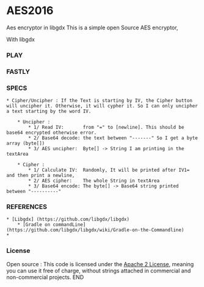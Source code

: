 # AES2016
Aes encryptor in libgdx
This is a simple open Source AES encryptor, 

With libgdx



### PLAY 


### FASTLY 


### SPECS
	* Cipher/Uncipher : If the Text is starting by IV, the Cipher button will uncipher it. Otherwise, it will cypher it. So I can only uncipher a text starting by the word IV.
	
		* Uncipher : 
			* 1/ Read IV:  		from "=" to [newline]. This should be base64 encrypted otherwise error.  
			* 2/ Base64 decode: the text between "-------" So I get a byte array (byte[])
			* 3/ AES uncipher:  Byte[] -> String I am printing in the textArea

		* Cipher : 
			* 1/ Calculate IV:	Randomly, It will be printed after IV1= and then print a newline, 
			* 2/ AES cipher:	The whole String in textArea
			* 3/ Base64 encode: The byte[] -> Base64 string printed between "----------"

### REFERENCES 
	* [Libgdx] (https://github.com/libgdx/libgdx)
		* [Gradle on commandLine] (https://github.com/libgdx/libgdx/wiki/Gradle-on-the-Commandline)
	* 

### License
 Open source : This code  is licensed under the [Apache 2 License](http://www.apache.org/licenses/LICENSE-2.0.html), meaning you
can use it free of charge, without strings attached in commercial and non-commercial projects.
END

